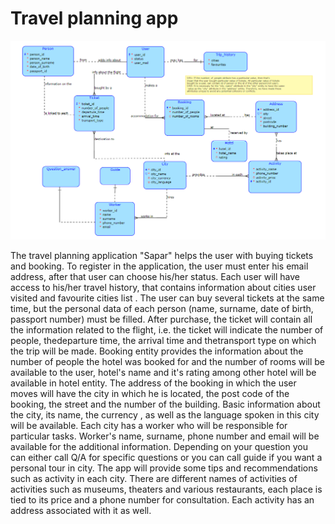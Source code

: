 # Travel planning app

![SCHEMA!](schema.png)

The travel planning application "Sapar" helps the user with buying tickets and booking. To register in the application, the user must enter his email address, after that user can choose his/her status. Each user will have access to his/her travel history, that contains information about cities user visited and favourite cities list . The user can buy several tickets at the same time, but the personal data of each person (name, surname, date of birth, passport number) must be filled. After purchase, the ticket will contain all the information related to the flight, i.e. the ticket will indicate the number of people, thedeparture time, the arrival time and thetransport type on which the trip will be made. Booking entity provides the information about the number of people the hotel was booked for and the number of rooms will be available to the user, hotel's name and it's rating among other hotel will be available in hotel entity. The address of the booking in which the user moves will have the city in which he is located, the post code of the booking, the street and the number of the building. Basic information about the city, its name, the currency , as well as the language spoken in this city will be available. Each city has a worker who will be responsible for particular tasks. Worker's name, surname, phone number and email will be available for the additional information. Depending on your question you can either call Q/A for specific questions or you can call guide if you want a personal tour in city. The app will provide some tips and recommendations such as activity in each city. There are different names of activities of activities such as museums, theaters and various restaurants, each place is tied to its price and a phone number for consultation. Each activity has an address associated with it as well.
